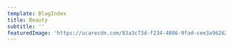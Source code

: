```yaml
---
template: BlogIndex
title: Beauty
subtitle: ''
featuredImage: 'https://ucarecdn.com/83a3c73d-f234-4086-9fad-cee3a9626230/'
---
```


